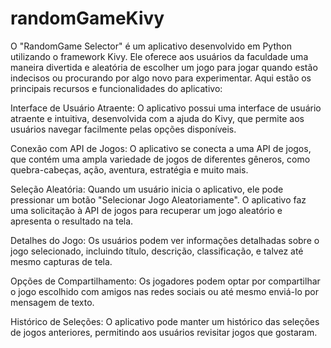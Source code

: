 # randomGameKivy

<div>

O "RandomGame Selector" é um aplicativo desenvolvido em Python utilizando o framework Kivy. Ele oferece aos usuários da faculdade uma maneira divertida e aleatória de escolher um jogo para jogar quando estão indecisos ou procurando por algo novo para experimentar. Aqui estão os principais recursos e funcionalidades do aplicativo:

Interface de Usuário Atraente: O aplicativo possui uma interface de usuário atraente e intuitiva, desenvolvida com a ajuda do Kivy, que permite aos usuários navegar facilmente pelas opções disponíveis.

Conexão com API de Jogos: O aplicativo se conecta a uma API de jogos, que contém uma ampla variedade de jogos de diferentes gêneros, como quebra-cabeças, ação, aventura, estratégia e muito mais.

Seleção Aleatória: Quando um usuário inicia o aplicativo, ele pode pressionar um botão "Selecionar Jogo Aleatoriamente". O aplicativo faz uma solicitação à API de jogos para recuperar um jogo aleatório e apresenta o resultado na tela.

Detalhes do Jogo: Os usuários podem ver informações detalhadas sobre o jogo selecionado, incluindo título, descrição, classificação, e talvez até mesmo capturas de tela.

Opções de Compartilhamento: Os jogadores podem optar por compartilhar o jogo escolhido com amigos nas redes sociais ou até mesmo enviá-lo por mensagem de texto.

Histórico de Seleções: O aplicativo pode manter um histórico das seleções de jogos anteriores, permitindo aos usuários revisitar jogos que gostaram.
</div>